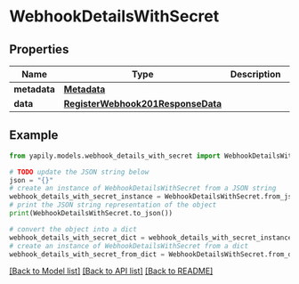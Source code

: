 # WebhookDetailsWithSecret


## Properties

Name | Type | Description | Notes
------------ | ------------- | ------------- | -------------
**metadata** | [**Metadata**](Metadata.md) |  | [optional] 
**data** | [**RegisterWebhook201ResponseData**](RegisterWebhook201ResponseData.md) |  | [optional] 

## Example

```python
from yapily.models.webhook_details_with_secret import WebhookDetailsWithSecret

# TODO update the JSON string below
json = "{}"
# create an instance of WebhookDetailsWithSecret from a JSON string
webhook_details_with_secret_instance = WebhookDetailsWithSecret.from_json(json)
# print the JSON string representation of the object
print(WebhookDetailsWithSecret.to_json())

# convert the object into a dict
webhook_details_with_secret_dict = webhook_details_with_secret_instance.to_dict()
# create an instance of WebhookDetailsWithSecret from a dict
webhook_details_with_secret_from_dict = WebhookDetailsWithSecret.from_dict(webhook_details_with_secret_dict)
```
[[Back to Model list]](../README.md#documentation-for-models) [[Back to API list]](../README.md#documentation-for-api-endpoints) [[Back to README]](../README.md)


